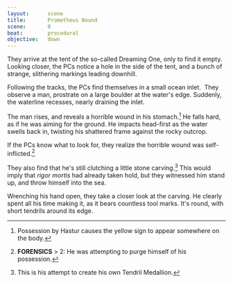 ```yaml
---
layout:      scene
title:       Prometheus Bound
scene:       0
beat:        procedural
objective:   down
---
```



They arrive at the tent of the so-called Dreaming One, only to find it empty.
Looking closer, the PCs notice a hole in the side of the tent,
and a bunch of strange, slithering markings leading downhill.

Following the tracks, the PCs find themselves in a small ocean inlet. 
They observe a man, prostrate on a large boulder at the water's edge.
Suddenly, the waterline recesses, nearly draining the inlet.

The man rises, and reveals a horrible wound in his stomach.[^0]
He falls hard, as if he was aiming for the ground.
He impacts head-first as the water swells back in,
twisting his shattered frame against the rocky outcrop.

If the PCs know what to look for,
they realize the horrible wound was self-inflicted.[^1]

They also find that he's still clutching a little stone carving.[^2]
This would imply that *rigor mortis* had already taken hold,
but they witnessed him stand up, and throw himself into the sea.

Wrenching his hand open, they take a closer look at the carving.
He clearly spent all his time making it, as it bears countless tool marks.
It's round, with short tendrils around its edge.


[^0]: Possession by Hastur causes the yellow sign to appear somewhere on the body.
[^1]: **FORENSICS** > 2: He was attempting to purge himself of his possession.
[^2]: This is his attempt to create his own Tendril Medallion.















